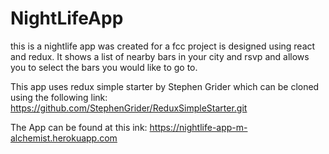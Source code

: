 # NightLifeApp
this is a nightlife app was created for a fcc project is designed using react and redux. It shows a list of nearby bars in your city and rsvp and allows you to select the bars you would like to go to.


This app uses redux simple starter by Stephen Grider which can be cloned using the following link:
https://github.com/StephenGrider/ReduxSimpleStarter.git

The App can be found at this ink:
https://nightlife-app-m-alchemist.herokuapp.com
